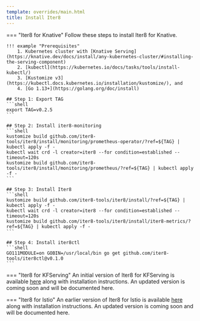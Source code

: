 ```yaml
---
template: overrides/main.html
title: Install Iter8
---
```


=== "Iter8 for Knative"
    Follow these steps to install Iter8 for Knative. 


    !!! example "Prerequisites"
        1. Kubernetes cluster with [Knative Serving](https://knative.dev/docs/install/any-kubernetes-cluster/#installing-the-serving-component)
        2. [kubectl](https://kubernetes.io/docs/tasks/tools/install-kubectl/)
        3. [Kustomize v3](https://kubectl.docs.kubernetes.io/installation/kustomize/), and 
        4. [Go 1.13+](https://golang.org/doc/install)

    ## Step 1: Export TAG
    ```shell
    export TAG=v0.2.5
    ```

    ## Step 2: Install iter8-monitoring
    ```shell
    kustomize build github.com/iter8-tools/iter8/install/monitoring/prometheus-operator/?ref=${TAG} | kubectl apply -f -
    kubectl wait crd -l creator=iter8 --for condition=established --timeout=120s
    kustomize build github.com/iter8-tools/iter8/install/monitoring/prometheus/?ref=${TAG} | kubectl apply -f - 
    ```

    ## Step 3: Install Iter8
    ```shell
    kustomize build github.com/iter8-tools/iter8/install/?ref=${TAG} | kubectl apply -f -
    kubectl wait crd -l creator=iter8 --for condition=established --timeout=120s
    kustomize build github.com/iter8-tools/iter8/install/iter8-metrics/?ref=${TAG} | kubectl apply -f -
    ```

    ## Step 4: Install iter8ctl
    ```shell
    GO111MODULE=on GOBIN=/usr/local/bin go get github.com/iter8-tools/iter8ctl@v0.1.0
    ```

=== "Iter8 for KFServing"
    An initial version of Iter8 for KFServing is available [here](https://github.com/iter8-tools/iter8-kfserving) along with installation instructions. An updated version is coming soon and will be documented here.

=== "Iter8 for Istio"
    An earlier version of Iter8 for Istio is available [here](https://github.com/iter8-tools/iter8) along with installation instructions. An updated version is coming soon and will be documented here.